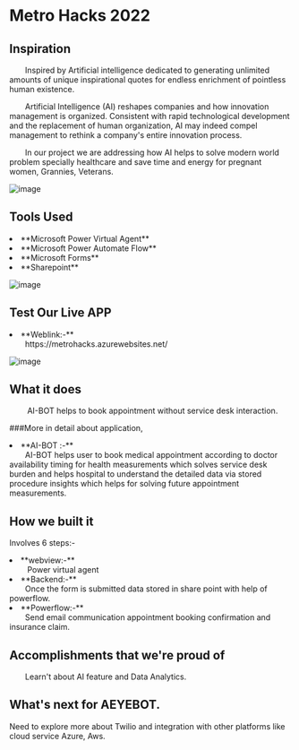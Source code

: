 # Metro Hacks 2022
 
## Inspiration

&emsp;&emsp;Inspired by Artificial intelligence dedicated to generating unlimited amounts of unique inspirational quotes for endless enrichment of pointless human existence.

&emsp;&emsp;Artificial Intelligence (AI) reshapes companies and how innovation management is organized. Consistent with rapid technological development and the replacement of human organization, AI may indeed compel management to rethink a company's entire innovation process.

&emsp;&emsp;In our project we are addressing how AI  helps to solve modern world problem specially healthcare and save time and energy for pregnant women, Grannies, Veterans.

![image](https://user-images.githubusercontent.com/101945531/202888503-a81ea313-6888-4a20-842d-9036fb877c0e.png)

## Tools Used

<li>**Microsoft Power Virtual Agent**</li>
<li>**Microsoft Power Automate Flow**</li>
<li>**Microsoft Forms**</li>
<li>**Sharepoint**</li>

![image](https://user-images.githubusercontent.com/101945531/202888517-06fa4a0c-ab22-4114-a7d5-957582168314.png)

## Test Our Live APP


<li>**Weblink:-**</li>
&emsp;&emsp;https://metrohacks.azurewebsites.net/

![image](https://user-images.githubusercontent.com/101945531/202888529-91a69ab1-e7f7-4689-9cbb-61121fd5209b.png)

## What it does

&emsp;&emsp; AI-BOT helps to book appointment without service desk interaction.

###More in detail about application,

<li>**AI-BOT :-**</li>
 &emsp;&emsp;AI-BOT helps user to book medical appointment according to doctor availability timing for health measurements which solves service desk burden and helps hospital to understand the detailed data via stored procedure insights which helps for solving future appointment measurements. 

## How we built it

<p>Involves 6 steps:-</p>

<li>**webview:-**</li>
 &emsp;&emsp; Power virtual agent

<li>**Backend:-**</li>
 &emsp;&emsp;Once the form is submitted data stored in share point with help of powerflow.

<li>**Powerflow:-**</li>
 &emsp;&emsp;Send email communication appointment booking confirmation and insurance claim.


## Accomplishments that we're proud of

&emsp;&emsp;Learn't about AI feature and Data Analytics.

## What's next for AEYEBOT.
Need to explore more about Twilio and integration with other platforms like cloud service Azure, Aws.

